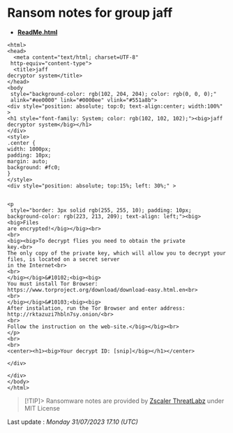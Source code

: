 # Ransom notes for group jaff
* **[ReadMe.html](https://ransomware.live/ransomware_notes/jaff/ReadMe.html)**

```
<html>
<head>
  <meta content="text/html; charset=UTF-8"
 http-equiv="content-type">
  <title>jaff
decryptor system</title>
</head>
<body
 style="background-color: rgb(102, 204, 204); color: rgb(0, 0, 0);"
 alink="#ee0000" link="#0000ee" vlink="#551a8b">
<div style="position: absolute; top:0; text-align:center; width:100%" >
<h1 style="font-family: System; color: rgb(102, 102, 102);"><big>jaff
decryptor system</big></h1>
</div>
<style>
.center {
width: 1000px;
padding: 10px;
margin: auto;
background: #fc0;
}
</style>
<div style="position: absolute; top:15%; left: 30%;" > 

 
<p
 style="border: 3px solid rgb(255, 255, 10); padding: 10px; background-color: rgb(223, 213, 209); text-align: left;"><big><big>Files
are encrypted!</big></big><br>
<br>
<big><big>To decrypt flies you need to obtain the private
key.<br>
The only copy of the private key, which will allow you to decrypt your
files, is located on a secret server
in the Internet<br>
<br>
</big></big>&#10102;<big><big>
You must install Tor Browser:
https://www.torproject.org/download/download-easy.html.en<br>
<br>
</big></big>&#10103;<big><big>
After instalation, run the Tor Browser and enter address:
http://rktazuzi7hbln7sy.onion/<br>
<br>
Follow the instruction on the web-site.</big></big><br>
</p>
<br>
<br>
<center><h1><big>Your decrypt ID: [snip]</big></h1></center>

</div>

</div>
</body>
</html>

```


> [!TIP]> Ransomware notes are provided by [Zscaler ThreatLabz](https://github.com/threatlabz/ransomware_notes) under MIT License
> 




Last update : _Monday 31/07/2023 17.10 (UTC)_

